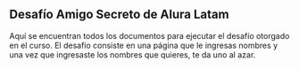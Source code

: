 ## Desafío Amigo Secreto de Alura Latam
Aquí se encuentran todos los documentos para ejecutar el desafío otorgado en el curso.
El desafío consiste en  una página que le ingresas nombres y una vez que ingresaste los nombres que quieres, te da uno al azar.
